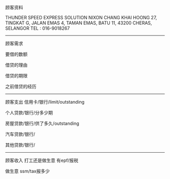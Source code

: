 顾客资料

THUNDER SPEED EXPRESS SOLUTION NIXON CHANG KHAI HOONG 27, TINGKAT G, JALAN EMAS 4, TAMAN EMAS, BATU 11, 43200 CHERAS, SELANGOR TEL : 016-9018267

-----------------
顾客需求


要借的数额

借贷的理由

借贷的期限

之前借贷的经历


--------------
顾客支出
信用卡/银行/limit/outstanding


个人贷款/银行/分多少期

房屋贷款/银行/供了多久/outstanding

汽车贷款/银行/


其他贷款/银行/

-----------
顾客收入
打工还是做生意
有epf/报税

做生意 ssm/tax报多少

